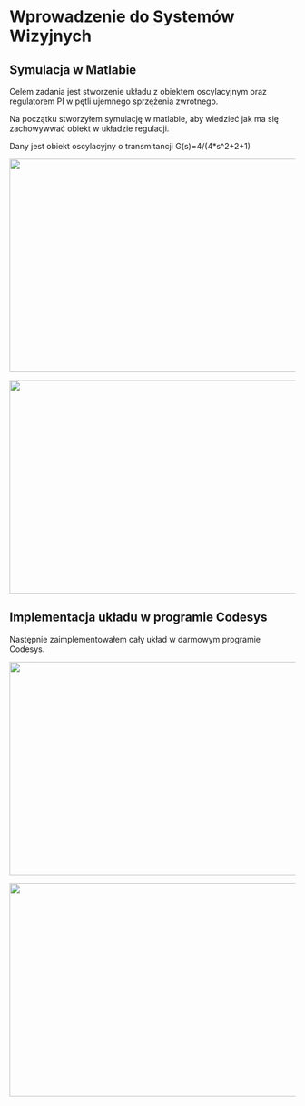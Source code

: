 # Wprowadzenie do Systemów Wizyjnych

## Symulacja w Matlabie
Celem zadania jest stworzenie układu z obiektem oscylacyjnym oraz regulatorem PI w pętli ujemnego sprzężenia zwrotnego.

Na początku stworzyłem symulację w matlabie, aby wiedzieć jak ma się zachowywwać obiekt w układzie regulacji.

Dany jest obiekt oscylacyjny o transmitancji G(s)=4/(4*s^2+2+1)

<p align="center">
  <img width="623" height="375" src="./readme_files/obiekt_bez_regulatora.png">
</p>

<p align="center">
  <img width="623" height="375" src="./readme_files/obiekt_z_regulatorem.png">
</p>


## Implementacja układu w programie Codesys

Następnie zaimplementowałem cały układ w darmowym programie Codesys.

<p align="center">
  <img width="623" height="375" src="./readme_files/main_plc.png">
</p>

<p align="center">
  <img width="623" height="375" src="./readme_files/wynik_końcowy.png">
</p>

